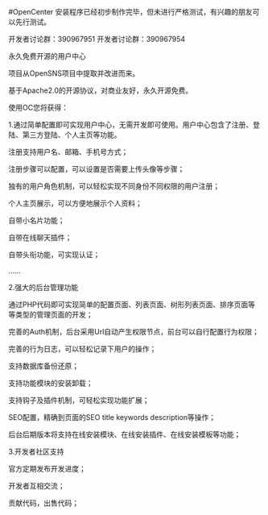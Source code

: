 #OpenCenter
安装程序已经初步制作完毕，但未进行严格测试，有兴趣的朋友可以先行测试。

开发者讨论群：390967951
开发者讨论群：390967954

永久免费开源的用户中心

项目从OpenSNS项目中提取并改进而来。

基于Apache2.0的开源协议，对商业友好，永久开源免费。

使用OC您将获得：

1.通过简单配置即可实现用户中心，无需开发即可使用。用户中心包含了注册、登陆、第三方登陆、个人主页等功能。

注册支持用户名、邮箱、手机号方式；

注册步骤可以配置，可以设置是否需要上传头像等步骤；

独有的用户角色机制，可以轻松实现不同身份不同权限的用户注册；

个人主页展示，可以方便地展示个人资料；

自带小名片功能；

自带在线聊天插件；

自带头衔功能，可实现认证；

……

2.强大的后台管理功能

通过PHP代码即可实现简单的配置页面、列表页面、树形列表页面、排序页面等等类型的管理页面的开发；

完善的Auth机制，后台采用Url自动产生权限节点，前台可以自行配置行为权限；

完善的行为日志，可以轻松记录下用户的操作；

支持数据库备份还原；

支持功能模块的安装卸载；

支持钩子及插件机制，可轻松实现功能扩展；

SEO配置，精确到页面的SEO title keywords description等操作；

后台后期版本将支持在线安装模块、在线安装插件、在线安装模板等功能；

3.开发者社区支持

官方定期发布开发进度；

开发者互相交流；

贡献代码，出售代码；
